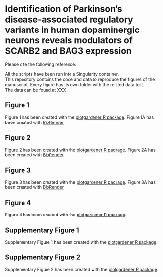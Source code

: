 # Identification of Parkinson’s disease-associated regulatory variants in human dopaminergic neurons reveals modulators of SCARB2 and BAG3 expression
Please cite the following reference: 

All the scripts have been run into a Singularity container.  
This repository contains the code and data to reproduce the figures of the manuscript.
Every figure has its own folder with the related data to it.  
The data can be found at XXX

## Figure 1
Figure 1 has been created with the [plotgardener R package](https://phanstiellab.github.io/plotgardener/index.html). 
Figure 1A has been created with [BioRender](https://www.biorender.com/)

## Figure 2
Figure 2 has been created with the [plotgardener R package](https://phanstiellab.github.io/plotgardener/index.html). 
Figure 2A has been created with [BioRender](https://www.biorender.com/)

## Figure 3
Figure 3 has been created with the [plotgardener R package](https://phanstiellab.github.io/plotgardener/index.html). 
Figure 3A has been created with [BioRender](https://www.biorender.com/)

## Figure 4
Figure 4 has been created with the [plotgardener R package](https://phanstiellab.github.io/plotgardener/index.html). 

## Supplementary Figure 1
Supplementary Figure 1 has been created with the [plotgardener R package](https://phanstiellab.github.io/plotgardener/index.html). 

## Supplementary Figure 2
Supplementary Figure 2 has been created with the [plotgardener R package](https://phanstiellab.github.io/plotgardener/index.html). 

